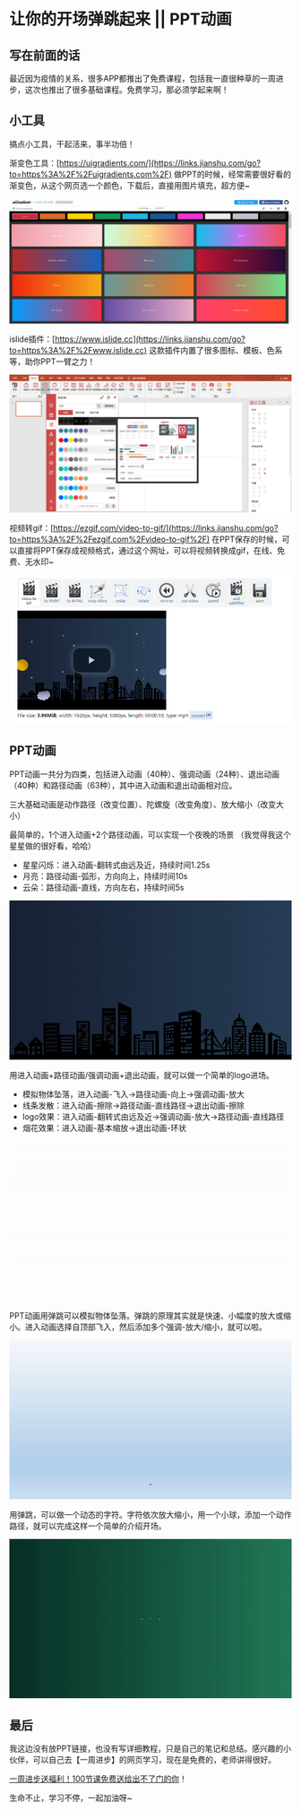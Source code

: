 # 让你的开场弹跳起来 || PPT动画

## 写在前面的话

最近因为疫情的关系，很多APP都推出了免费课程，包括我一直很种草的一周进步，这次也推出了很多基础课程。免费学习，那必须学起来啊！

## 小工具

搞点小工具，干起活来，事半功倍！

渐变色工具：[https://uigradients.com/](https://links.jianshu.com/go?to=https%3A%2F%2Fuigradients.com%2F)
做PPT的时候，经常需要很好看的渐变色，从这个网页选一个颜色，下载后，直接用图片填充，超方便~

![image-20200220183256613](PPTCartoon.assets/image-20200220183256613.png)

islide插件：[https://www.islide.cc](https://links.jianshu.com/go?to=https%3A%2F%2Fwww.islide.cc)
这款插件内置了很多图标、模板、色系等，助你PPT一臂之力！

![image-20200220183314691](PPTCartoon.assets/image-20200220183314691.png)

视频转gif：[https://ezgif.com/video-to-gif/](https://links.jianshu.com/go?to=https%3A%2F%2Fezgif.com%2Fvideo-to-gif%2F)
在PPT保存的时候，可以直接将PPT保存成视频格式，通过这个网址，可以将视频转换成gif，在线、免费、无水印~

![image-20200220183326854](PPTCartoon.assets/image-20200220183326854.png)

## PPT动画

PPT动画一共分为四类，包括进入动画（40种）、强调动画（24种）、退出动画（40种）和路径动画（63种），其中进入动画和退出动画相对应。

三大基础动画是动作路径（改变位置）、陀螺旋（改变角度）、放大缩小（改变大小）

最简单的，1个进入动画+2个路径动画，可以实现一个夜晚的场景
（我觉得我这个星星做的很好看，哈哈）

- 星星闪烁：进入动画-翻转式由远及近，持续时间1.25s
- 月亮：路径动画-弧形，方向向上，持续时间10s
- 云朵：路径动画-直线，方向左右，持续时间5s

![img](PPTCartoon.assets/17569167-48eec64e9de4f8c7.gif)

用进入动画+路径动画/强调动画+退出动画，就可以做一个简单的logo进场。

- 模拟物体坠落，进入动画-飞入->路径动画-向上->强调动画-放大
- 线条发散：进入动画-擦除->路径动画-直线路径->退出动画-擦除
- logo效果：进入动画-翻转式由远及近->强调动画-放大->路径动画-直线路径
- 烟花效果：进入动画-基本缩放->退出动画-环状

![img](PPTCartoon.assets/17569167-2e5f3f720fb58c45.webp)

PPT动画用弹跳可以模拟物体坠落。弹跳的原理其实就是快速、小幅度的放大或缩小。进入动画选择自顶部飞入，然后添加多个强调-放大/缩小，就可以啦。

![img](PPTCartoon.assets/17569167-e222da6c2e2ccc90.webp)

用弹跳，可以做一个动态的字符。字符依次放大缩小，用一个小球，添加一个动作路径，就可以完成这样一个简单的介绍开场。

![img](PPTCartoon.assets/17569167-f72ab95759f606a7.webp)

## 最后

我这边没有放PPT链接，也没有写详细教程，只是自己的笔记和总结。感兴趣的小伙伴，可以自己去【一周进步】的网页学习，现在是免费的，老师讲得很好。

[一周进步送福利！100节课免费送给出不了门的你](https://links.jianshu.com/go?to=http%3A%2F%2Fmp.weixin.qq.com%2Fs%3F__biz%3DMzIxMjI1MDcyMQ%3D%3D%26mid%3D2247519200%26idx%3D2%26sn%3D71e7e8eb93a0eb339990bc7e08e137cb%26chksm%3D974a32eea03dbbf8d516ab5f300ba923d1bfddefe1d15b3ceac19d22325afebc4505aa40b21b%26scene%3D21%23wechat_redirect)！

生命不止，学习不停，一起加油呀~